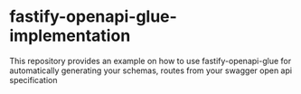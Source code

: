 # fastify-openapi-glue-implementation
This repository provides an example on how to use fastify-openapi-glue for automatically generating your schemas, routes from your swagger open api specification
